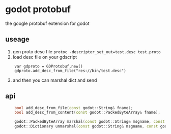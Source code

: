 # godot protobuf

the google protobuf extension for godot

## useage

1. gen proto desc file
   `protoc -descriptor_set_out=test.desc test.proto`
2. load desc file on your gdscript

```godot
	var gdproto = GDProtobuf.new()
	gdproto.add_desc_from_file("res://bin/test.desc")
```

3. and then you can marshal dict and send

## api

```cpp
	bool add_desc_from_file(const godot::String& fname);
	bool add_desc_from_content(const godot::PackedByteArray& fname);

	godot::PackedByteArray marshal(const godot::String& msgname, const godot::Dictionary& dict);
	godot::Dictionary unmarshal(const godot::String& msgname, const godot::PackedByteArray& raw);
```
